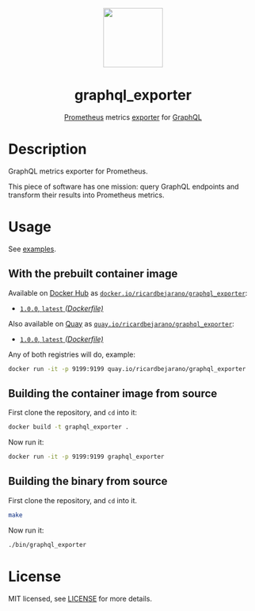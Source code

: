 <p align="center"><img src="https://emojipedia-us.s3.dualstack.us-west-1.amazonaws.com/thumbs/160/apple/271/axe_1fa93.png" width="120px"></p>
<h1 align="center">graphql_exporter</h1>
<p align="center"><a href="https://prometheus.io/">Prometheus</a> metrics <a href="https://prometheus.io/docs/instrumenting/exporters/">exporter</a> for <a href="https://www.graphql.com/">GraphQL</a></p>


# Description

GraphQL metrics exporter for Prometheus.

This piece of software has one mission: query GraphQL endpoints and transform their results into Prometheus metrics.


# Usage

See [examples](examples/README.md).

## With the prebuilt container image

Available on [Docker Hub](https://hub.docker.com) as [`docker.io/ricardbejarano/graphql_exporter`](https://hub.docker.com/r/ricardbejarano/graphql_exporter):

- [`1.0.0`, `latest` *(Dockerfile)*](Dockerfile)

Also available on [Quay](https://quay.io) as [`quay.io/ricardbejarano/graphql_exporter`](https://quay.io/repository/ricardbejarano/graphql_exporter):

- [`1.0.0`, `latest` *(Dockerfile)*](Dockerfile)

Any of both registries will do, example:

```bash
docker run -it -p 9199:9199 quay.io/ricardbejarano/graphql_exporter
```

## Building the container image from source

First clone the repository, and `cd` into it:

```bash
docker build -t graphql_exporter .
```

Now run it:

```bash
docker run -it -p 9199:9199 graphql_exporter
```

## Building the binary from source

First clone the repository, and `cd` into it.

```bash
make
```

Now run it:

```bash
./bin/graphql_exporter
```


# License

MIT licensed, see [LICENSE](LICENSE) for more details.
